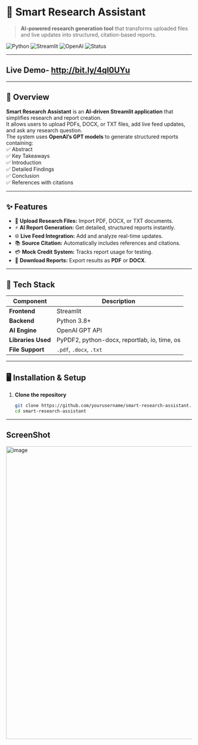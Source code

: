 # 🧠 Smart Research Assistant  

> **AI-powered research generation tool** that transforms uploaded files and live updates into structured, citation-based reports.

![Python](https://img.shields.io/badge/Python-3.8%2B-blue.svg)
![Streamlit](https://img.shields.io/badge/Framework-Streamlit-red)
![OpenAI](https://img.shields.io/badge/AI-OpenAI%20GPT-orange)
![Status](https://img.shields.io/badge/Status-Active-success)

---
## Live Demo- http://bit.ly/4ql0UYu
---
## 🚀 Overview
**Smart Research Assistant** is an **AI-driven Streamlit application** that simplifies research and report creation.  
It allows users to upload PDFs, DOCX, or TXT files, add live feed updates, and ask any research question.  
The system uses **OpenAI’s GPT models** to generate structured reports containing:  
✅ Abstract  
✅ Key Takeaways  
✅ Introduction  
✅ Detailed Findings  
✅ Conclusion  
✅ References with citations  

---

## ✨ Features

- 📂 **Upload Research Files:** Import PDF, DOCX, or TXT documents.  
- ⚡ **AI Report Generation:** Get detailed, structured reports instantly.  
- 🌐 **Live Feed Integration:** Add and analyze real-time updates.  
- 📚 **Source Citation:** Automatically includes references and citations.  
- 💳 **Mock Credit System:** Tracks report usage for testing.  
- 📄 **Download Reports:** Export results as **PDF** or **DOCX**.  

---

## 🧩 Tech Stack

| Component | Description |
|------------|-------------|
| **Frontend** | Streamlit |
| **Backend** | Python 3.8+ |
| **AI Engine** | OpenAI GPT API |
| **Libraries Used** | PyPDF2, python-docx, reportlab, io, time, os |
| **File Support** | `.pdf`, `.docx`, `.txt` |

---

## 🖥️ Installation & Setup

1. **Clone the repository**
   ```bash
   git clone https://github.com/yourusername/smart-research-assistant.git
   cd smart-research-assistant

---
## ScreenShot
<img width="1919" height="793" alt="image" src="https://github.com/user-attachments/assets/80e7261f-8abb-4a94-b5da-41668bac05d4" />

